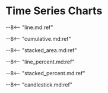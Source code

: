 # Time Series Charts

--8<-- "line.md:ref"

--8<-- "cumulative.md:ref"

--8<-- "stacked_area.md:ref"

--8<-- "line_percent.md:ref"

--8<-- "stacked_percent.md:ref"

--8<-- "candlestick.md:ref"